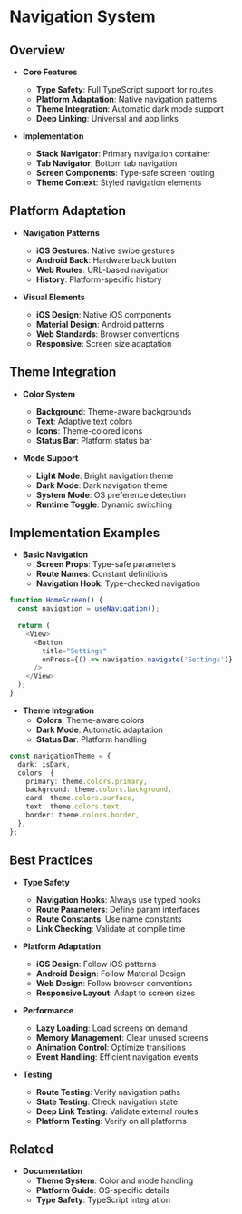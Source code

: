 # Navigation System

## Overview

- **Core Features**
    - **Type Safety**: Full TypeScript support for routes
    - **Platform Adaptation**: Native navigation patterns
    - **Theme Integration**: Automatic dark mode support
    - **Deep Linking**: Universal and app links

- **Implementation**
    - **Stack Navigator**: Primary navigation container
    - **Tab Navigator**: Bottom tab navigation
    - **Screen Components**: Type-safe screen routing
    - **Theme Context**: Styled navigation elements

## Platform Adaptation

- **Navigation Patterns**
    - **iOS Gestures**: Native swipe gestures
    - **Android Back**: Hardware back button
    - **Web Routes**: URL-based navigation
    - **History**: Platform-specific history

- **Visual Elements**
    - **iOS Design**: Native iOS components
    - **Material Design**: Android patterns
    - **Web Standards**: Browser conventions
    - **Responsive**: Screen size adaptation

## Theme Integration

- **Color System**
    - **Background**: Theme-aware backgrounds
    - **Text**: Adaptive text colors
    - **Icons**: Theme-colored icons
    - **Status Bar**: Platform status bar

- **Mode Support**
    - **Light Mode**: Bright navigation theme
    - **Dark Mode**: Dark navigation theme
    - **System Mode**: OS preference detection
    - **Runtime Toggle**: Dynamic switching

## Implementation Examples

- **Basic Navigation**
    - **Screen Props**: Type-safe parameters
    - **Route Names**: Constant definitions
    - **Navigation Hook**: Type-checked navigation

```typescript
function HomeScreen() {
  const navigation = useNavigation();
  
  return (
    <View>
      <Button
        title="Settings"
        onPress={() => navigation.navigate('Settings')}
      />
    </View>
  );
}
```

- **Theme Integration**
    - **Colors**: Theme-aware colors
    - **Dark Mode**: Automatic adaptation
    - **Status Bar**: Platform handling

```typescript
const navigationTheme = {
  dark: isDark,
  colors: {
    primary: theme.colors.primary,
    background: theme.colors.background,
    card: theme.colors.surface,
    text: theme.colors.text,
    border: theme.colors.border,
  },
};
```

## Best Practices

- **Type Safety**
    - **Navigation Hooks**: Always use typed hooks
    - **Route Parameters**: Define param interfaces
    - **Route Constants**: Use name constants
    - **Link Checking**: Validate at compile time

- **Platform Adaptation**
    - **iOS Design**: Follow iOS patterns
    - **Android Design**: Follow Material Design
    - **Web Design**: Follow browser conventions
    - **Responsive Layout**: Adapt to screen sizes

- **Performance**
    - **Lazy Loading**: Load screens on demand
    - **Memory Management**: Clear unused screens
    - **Animation Control**: Optimize transitions
    - **Event Handling**: Efficient navigation events

- **Testing**
    - **Route Testing**: Verify navigation paths
    - **State Testing**: Check navigation state
    - **Deep Link Testing**: Validate external routes
    - **Platform Testing**: Verify on all platforms

## Related
- **Documentation**
    - **Theme System**: Color and mode handling
    - **Platform Guide**: OS-specific details
    - **Type Safety**: TypeScript integration
